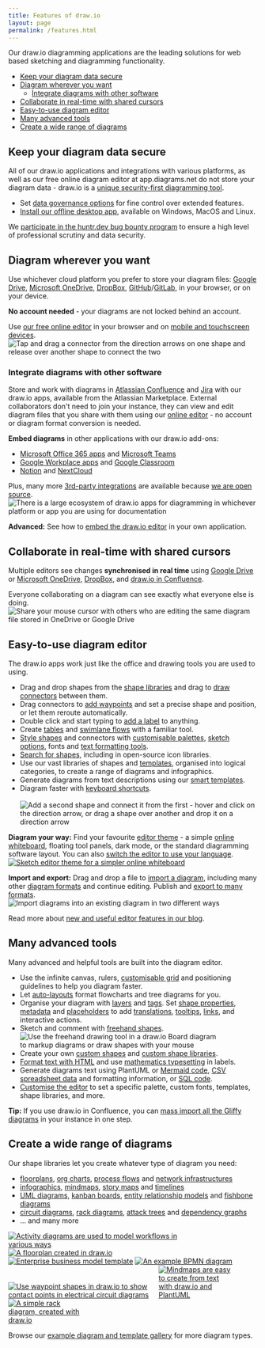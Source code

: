 ```yaml
---
title: Features of draw.io
layout: page
permalink: /features.html
---
```


Our draw.io diagramming applications are the leading solutions for web based sketching and diagramming functionality.
- [Keep your diagram data secure](#keep-your-diagram-data-secure)
- [Diagram wherever you want](#diagram-wherever-you-want)
  - [Integrate diagrams with other software](#integrate-diagrams-with-other-software)
- [Collaborate in real-time with shared cursors](#collaborate-in-real-time-with-shared-cursors)
- [Easy-to-use diagram editor](#easy-to-use-diagram-editor)
- [Many advanced tools](#many-advanced-tools)
- [Create a wide range of diagrams](#create-a-wide-range-of-diagrams)

## Keep your diagram data secure

All of our draw.io applications and integrations with various platforms, as well as our free online diagram editor at app.diagrams.net do not store your diagram data - draw.io is a [unique security-first diagramming tool](/blog/data-protection.html). 

* Set [data governance options](blog/data-governance-lockdown.html) for fine control over extended features. 
* [Install our offline desktop app](https://get.diagrams.net/), available on Windows, MacOS and Linux.

We [participate in the huntr.dev bug bounty program](/doc/faq/report-vulnerability.html) to ensure a high level of professional scrutiny and data security.

## Diagram wherever you want

Use whichever cloud platform you prefer to store your diagram files: [Google Drive](https://app.diagrams.net/?mode=google), [Microsoft OneDrive](https://app.diagrams.net/?mode=onedrive), [DropBox](https://app.diagrams.net/?mode=dropbox), [GitHub](https://app.diagrams.net/?mode=github)/[GitLab](https://app.diagrams.net/?mode=gitlab), in your browser, or on your device.

**No account needed** - your diagrams are not locked behind an account. 

Use [our free online editor](https://app.diagrams.net) in your browser and on [mobile and touchscreen devices](/blog/touch-screen-diagrams.html).
<br /><img src="/assets/img/blog/touch-diagrams-connectors.gif" style="width=100%;max-width:500px;height:auto;" alt="Tap and drag a connector from the direction arrows on one shape and release over another shape to connect the two">

### Integrate diagrams with other software

Store and work with diagrams in [Atlassian Confluence](https://marketplace.atlassian.com/apps/1210933/draw-io-diagrams-for-confluence) and [Jira](https://marketplace.atlassian.com/apps/1211413/draw-io-diagrams-for-jira?hosting=cloud&tab=overview) with our draw.io apps, available from the Atlassian Marketplace. External collaborators don't need to join your instance, they can view and edit diagram files that you share with them using our [online editor](https://app.diagrams.net) - no account or diagram format conversion is needed.

**Embed diagrams** in other applications with our draw.io add-ons:
* [Microsoft Office 365 apps](/doc/faq/microsoft-office-diagrams.html) and [Microsoft Teams](/doc/faq/microsoft-teams-diagrams.html)
* [Google Workplace apps](/doc/faq/google-docs-diagrams.html) and [Google Classroom](/blog/google-classroom-diagrams.html)
* [Notion](https://chrome.google.com/webstore/detail/drawio-for-notion/plhaalebpkihaccllnkdaokdoeaokmle) and [NextCloud](https://apps.nextcloud.com/apps/drawio)

Plus, many more [3rd-party integrations](/integrations.html) are available because [we are open source](https://github.com/jgraph/drawio). 
<br /><img src="/assets/img/blog/integrations.png" style="width=100%;max-width:650px;;height:auto;" alt="There is a large ecosystem of draw.io apps for diagramming in whichever platform or app you are using for documentation">

**Advanced:** See how to [embed the draw.io editor](/blog/embedding-walkthrough.html) in your own application.


## Collaborate in real-time with shared cursors

Multiple editors see changes **synchronised in real time** using [Google Drive](https://app.diagrams.net/?mode=google) or [Microsoft OneDrive](https://app.diagrams.net/?mode=onedrive), [DropBox](https://app.diagrams.net/?mode=dropbox), and [draw.io in Confluence](https://marketplace.atlassian.com/apps/1210933/draw-io-diagrams-for-confluence).

Everyone collaborating on a diagram can see exactly what everyone else is doing. 
<br /><img src="/assets/img/blog/remote-cursors.gif" style="width=100%;max-width:500px;height:auto;" alt="Share your mouse cursor with others who are editing the same diagram file stored in OneDrive or Google Drive">

## Easy-to-use diagram editor

The draw.io apps work just like the office and drawing tools you are used to using.

* Drag and drop shapes from the [shape libraries](/blog/shape-libraries.html) and drag to [draw connectors](/blog/connect-shapes.html) between them.
* Drag connectors to [add waypoints](/blog/waypoints-connectors.html) and set a precise shape and position, or let them reroute automatically.
* Double click and start typing to [add a label](/doc/faq/labels-add.html) to anything. 
* Create [tables](/blog/tables.html) and [swimlane flows](/blog/swimlane-diagrams.html) with a familiar tool.
* [Style shapes](/doc/faq/shape-styles.html) and connectors with [customisable palettes](/doc/faq/configure-diagram-editor.html), [sketch options](/blog/rough-style.html), fonts and [text formatting tools](/doc/faq/text-styles.html).
* [Search for shapes](/doc/faq/shape-search.html), including in open-source icon libraries.
* Use our vast libraries of shapes and [templates](/doc/faq/insert-template.html), organised into logical categories, to create a range of diagrams and infographics. 
* Generate diagrams from text descriptions using our [smart templates](/blog/smart-diagram-generation.html).
* Diagram faster with [keyboard shortcuts](/blog/modifier-shortcuts-in-diagrams.html).  
<br /><img src="/assets/img/blog/basic-flow-add-connect-shape.gif" style="width=100%;max-width:500px;height:auto;" alt="Add a second shape and connect it from the first - hover and click on the direction arrow, or drag a shape over another and drop it on a direction arrow">

**Diagram your way:** Find your favourite [editor theme](/blog/diagram-editor-theme.html) - a simple [online whiteboard](/blog/sketch-online-whiteboard.html), floating tool panels, dark mode, or the standard diagramming software layout. You can also [switch the editor to use your language](/doc/faq/menu-language-change.html).
<br />[<img src="/assets/img/blog/sketch-theme-tutorial.png" style="width=100%;max-width:500px;height:auto;" alt="Sketch editor theme for a simpler online whiteboard">](https://app.diagrams.net/?splash=0&ui=sketch&title=#Uhttps%3A%2F%2Fraw.githubusercontent.com%2Fjgraph%2Fdrawio-diagrams%2Fmaster%2Fblog%2Fboard-visual-tutorial.drawio)

**Import and export:** Drag and drop a file to [import a diagram](/doc/faq/import-diagram.html), including many other [diagram formats](/blog/import-formats.html) and continue editing. Publish and [export to many formats](/doc/faq/export-diagram.html). 
<br /><img src="/assets/img/blog/import-file.gif" style="width=100%;max-width:500px;height:auto;" alt="Import diagrams into an existing diagram in two different ways">

Read more about [new and useful editor features in our blog](/blog/features.html). 

## Many advanced tools

Many advanced and helpful tools are built into the diagram editor.

* Use the infinite canvas, rulers, [customisable grid](/doc/faq/editor-grid-change.html) and positioning guidelines to help you diagram faster.
* Let [auto-layouts](/doc/faq/apply-layouts.html) format flowcharts and tree diagrams for you.
* Organise your diagram with [layers](/doc/layers.html) and [tags](/blog/tags-in-diagrams.html). Set [shape properties](/blog/shape-properties.html), [metadata](/doc/faq/shape-metadata.html) and [placeholders](predefined-placeholders.html) to add [translations](/blog/translate-diagrams.html), [tooltips](/doc/faq/tooltips.html), [links](/doc/faq/custom-links.html), and interactive actions.
* Sketch and comment with [freehand shapes](/doc/faq/insert-freehand-shapes.html).
<br /><img src="/assets/img/blog/freehand-brush-width.gif" style="width=100%;max-width:400px;height:auto;" alt="Use the freehand drawing tool in a draw.io Board diagram to markup diagrams or draw shapes with your mouse">
* Create your own [custom shapes](/doc/faq/custom-shapes.html) and [custom shape libraries](/blog/custom-libraries.html).
* [Format text with HTML](/doc/faq/text-styles.html) and use [mathematics typesetting](/blog/maths-in-diagrams.html) in labels.
* Generate diagrams text using PlantUML or [Mermaid code](/blog/mermaid-diagrams.html), [CSV spreadsheet data](/doc/faq/insert-from-csv.html) and formatting information, or [SQL code](/blog/insert-sql.html).
* [Customise the editor](/doc/faq/configure-diagram-editor.html) to set a specific palette, custom fonts, templates, shape libraries, and more. 

**Tip:** If you use draw.io in Confluence, you can [mass import all the Gliffy diagrams](/doc/faq/mass-import-gliffy-confluence-cloud.html) in your instance in one step.

## Create a wide range of diagrams

Our shape libraries let you create whatever type of diagram you need: 
* [floorplans](/blog/floorplans.html), [org charts](/blog/org-charts.html), [process flows](/blog/bpmn-2-0.html) and [network infrastructures](/blog/network-diagrams.html)
* [infographics](/blog/infographics-layered-shapes.html), [mindmaps](blog/plantuml-mindmaps-from-text.html), [story maps](/blog/story-mapping.html) and [timelines](/blog/timeline-diagrams.html)
* [UML diagrams](/example-diagrams#uml-diagrams.html), [kanban boards](/blog/kanban-boards.html), [entity relationship models](/blog/entity-relationship-tables.html) and [fishbone diagrams](/blog/ishikawa-diagrams.html)
* [circuit diagrams](/blog/waypoint-shape.html), [rack diagrams](/blog/rack-diagrams.html), [attack trees](/blog/threat-modelling.html) and [dependency graphs](/blog/dependency-graphs.html)
* ... and many more

[<img src="/assets/img/blog/uml-2-5-activity-diagram-example.png" style="width=100%;max-width:350px;height:auto;" alt="Activity diagrams are used to model workflows in various ways">](https://viewer.diagrams.net/?lightbox=1&highlight=0000ff&edit=_blank&page=1&layers=1&nav=1&title=#Uhttps%3A%2F%2Fraw.githubusercontent.com%2Fjgraph%2Fdrawio-diagrams%2Fdev%2Fexamples%2Fuml-activity-example.drawio)&nbsp;[<img src="/assets/img/blog/floorplan.png" style="width=100%;max-width:250px;height:auto;" alt="A floorplan created in draw.io">](https://viewer.diagrams.net/?lightbox=1&highlight=0000ff&edit=_blank&layers=1&nav=1&title=#Uhttps%3A%2F%2Fraw.githubusercontent.com%2Fjgraph%2Fdrawio-diagrams%2Fdev%2Fexamples%2FFloorplan.xml) 
<br />[<img src="/assets/img/blog/template-lean_mapping_2.png" style="width=100%;max-width:300px;height:auto;" alt="Enterprise business model template">](https://viewer.diagrams.net/?lightbox=1&highlight=0000ff&edit=_blank&layers=1&nav=1&title=#Uhttps%3A%2F%2Fraw.githubusercontent.com%2Fjgraph%2Fdrawio-diagrams%2Fdev%2Ftemplates%2Fbusiness%2Flean_mapping_2.xml)&nbsp;[<img src="/assets/img/blog/bpmn-example.png" style="width=100%;max-width:300px;height:auto;" alt="An example BPMN diagram">](https://viewer.diagrams.net/?splash=0&ui=kennedy&ibs=bpmn2&title=#Uhttps%3A%2F%2Fraw.githubusercontent.com%2Fjgraph%2Fdrawio-diagrams%2Fdev%2Fexamples%2FBPMN.xml)
<br />[<img src="/assets/img/blog/waypoint-shape-circuit.png" style="width=100%;max-width:300px;height:auto;" alt="Use waypoint shapes in draw.io to show contact points in electrical circuit diagrams">](https://viewer.diagrams.net/?lightbox=1&highlight=0000ff&edit=_blank&layers=1&nav=1&title=#Uhttps%3A%2F%2Fraw.githubusercontent.com%2Fjgraph%2Fdrawio-diagrams%2Fdev%2Fexamples%2Fcircuit-logic-examples.drawio)&nbsp;[<img src="/assets/img/blog/mindmap-plantuml-example2.png" style="width=100%;max-width:150px;height:auto;" alt="Mindmaps are easy to create from text with draw.io and PlantUML">](https://viewer.diagrams.net/?lightbox=1&highlight=0000ff&edit=_blank&layers=1&nav=1&title=#Uhttps%3A%2F%2Fraw.githubusercontent.com%2Fjgraph%2Fdrawio-diagrams%2Fdev%2Fblog%2Fmindmap-plantuml-example.drawio)&nbsp;[<img src="/assets/img/blog/rack-diagram-simple-server.png" alt="A simple rack diagram, created with draw.io" style="width=100%;max-width:150px;height:auto;" >](https://viewer.diagrams.net/?lightbox=1&highlight=0000ff&edit=_blank&layers=1&nav=1&title=#Uhttps%3A%2F%2Fraw.githubusercontent.com%2Fjgraph%2Fdrawio-diagrams%2Fdev%2Fexamples%2Frack-diagram-simple-server.drawio)

Browse our [example diagram and template gallery](/example-diagrams.html) for more diagram types.
